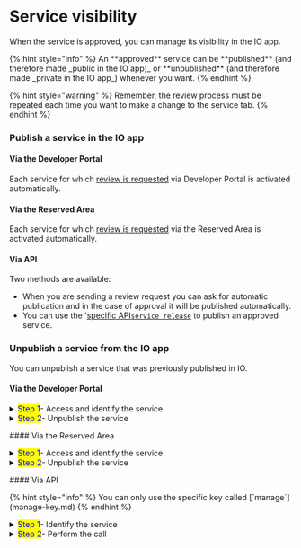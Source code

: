 # Service visibility

When the service is approved, you can manage its visibility in the IO app.

{% hint style="info" %}
An \*\*approved\*\* service can be \*\*published\*\* (and therefore made \_public in the IO app)\_ or \*\*unpublished\*\* (and therefore made \_private in the IO app\_) whenever you want.
{% endhint %}

{% hint style="warning" %}
Remember, the review process must be repeated each time you want to make a change to the service tab.
{% endhint %}

### **Publish a service in the IO app**

#### Via the Developer Portal

Each service for which [review is requested](service-review.md) via Developer Portal is activated automatically.

#### Via the Reserved Area

Each service for which [review is requested](service-review.md) via the Reserved Area is activated automatically.

#### Via API

Two methods are available:

* When you are sending a review request you can ask for automatic publication and in the case of approval it will be published automatically.
* You can use the '[specific API`service release`](../../apis-and-specifications/api-services/manage-service-release.md) to publish an approved service.

### Unpublish a service from the IO app

You can unpublish a service that was previously published in IO.

#### Via the Developer Portal

<details>

<summary><mark style="color:blue;">Step 1</mark>- Access and identify the service</summary>

1\. \[\*\*Access\*\*]\(https://developer.io.italia.it/) the Developer Portal; 2. In the left column, select \*\*“Services”\*\*; 3. Identify the service you want to check on the list of your services and click the box.

</details>

<details>

<summary><mark style="color:blue;">Step 2</mark>- Unpublish the service</summary>

1\. Scroll to the bottom of the service tab; 2. In the "Go Live!" box, click the button "Deactivate service".&#x20;

</details>

\#### Via the Reserved Area

<details>

<summary><mark style="color:blue;">Step 1</mark>- Access and identify the service</summary>

1\. \[Access]\(https://selfcare.pagopa.it) the Reserved Area with SPID (Public Digital Identity System) or CIE (Electronic Identity Card); 2. Select the institution for which you want to operate; 3. In the central area of the page identify the enabled products; 4. Click the IO box; 5. In the left column, select “\*\*Services\*\*”; 6. Identify the service you want to check on the list of your services and click the box.

</details>

<details>

<summary><mark style="color:blue;">Step 2</mark>- Unpublish the service</summary>

1\. To the top right of the service detail, click the button \*\*"Unpublish from the IO app"\*\*.&#x20;

</details>

\#### Via API

{% hint style="info" %}
You can only use the specific key called \[\`manage\`]\(manage-key.md)
{% endhint %}

<details>

<summary><mark style="color:blue;">Step 1</mark>- Identify the service</summary>

Make sure to retrieve the \`service id\` of the service you want to unpublish in IO

</details>

<details>

<summary><mark style="color:blue;">Step 2</mark>- Perform the call</summary>

1\. Perform the call to the API to \[unpublish the service]\(../../api-and-specifications/api-services/manage-service-unpublish.md)

</details>
